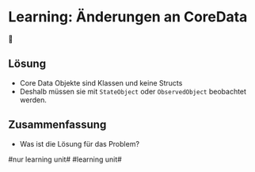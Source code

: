 # Learning: Änderungen an CoreData
🧠


## Lösung

- Core Data Objekte sind Klassen und keine Structs
- Deshalb müssen sie mit `StateObject` oder `ObservedObject` beobachtet werden.

## Zusammenfassung
- Was ist die Lösung für das Problem?

#nur learning unit# #learning unit#